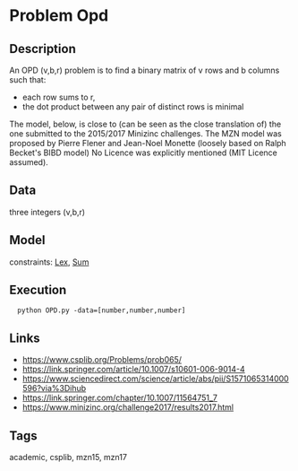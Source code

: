 # Problem Opd
## Description
An OPD (v,b,r) problem is to find a binary matrix of v rows and b columns such that:
   - each row sums to r,
   - the dot product between any pair of distinct rows is minimal

The model, below, is close to (can be seen as the close translation of) the one submitted to the 2015/2017 Minizinc challenges.
The MZN model was proposed by Pierre Flener and Jean-Noel Monette (loosely based on Ralph Becket's BIBD model)
No Licence was explicitly mentioned (MIT Licence assumed).

## Data
  three integers (v,b,r)

## Model
  constraints: [Lex](http://pycsp.org/documentation/constraints/Lex), [Sum](http://pycsp.org/documentation/constraints/Sum)

## Execution
```
  python OPD.py -data=[number,number,number]
```

## Links
  - https://www.csplib.org/Problems/prob065/
  - https://link.springer.com/article/10.1007/s10601-006-9014-4
  - https://www.sciencedirect.com/science/article/abs/pii/S1571065314000596?via%3Dihub
  - https://link.springer.com/chapter/10.1007/11564751_7
  - https://www.minizinc.org/challenge2017/results2017.html

## Tags
  academic, csplib, mzn15, mzn17
